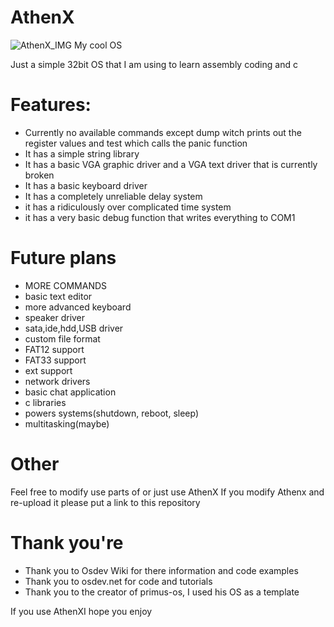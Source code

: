 # AthenX
![AthenX_IMG](https://github.com/KingVentrix007/AthenX/assets/134402045/f8b77894-e3a6-4f03-b815-25742e2f5f71)
My cool OS

Just a simple 32bit OS that I am using to learn assembly coding and c
# Features:
- Currently no available commands except dump witch prints out the register values and test which calls the panic function
- It has a simple string library
- It has a basic VGA graphic driver and a VGA text driver that is currently broken
- It has a basic keyboard driver
- It has a completely unreliable delay system
- it has a ridiculously over complicated time system
- it has a very basic debug function that writes everything to COM1

# Future plans
- MORE COMMANDS
- basic text editor
- more advanced keyboard
- speaker driver
- sata,ide,hdd,USB driver
- custom file format
- FAT12 support
- FAT33 support
- ext support
- network drivers
- basic chat application
- c libraries
- powers systems(shutdown, reboot, sleep)
- multitasking(maybe)


# Other 
Feel free to modify  use parts of or just use AthenX
If you modify Athenx and re-upload it please put a link to this repository

# Thank you're
- Thank you to Osdev Wiki for there information and code examples 
- Thank you to osdev.net for code and tutorials
- Thank you to the creator of primus-os, I used his OS as a template

If you use AthenXI hope you enjoy 
